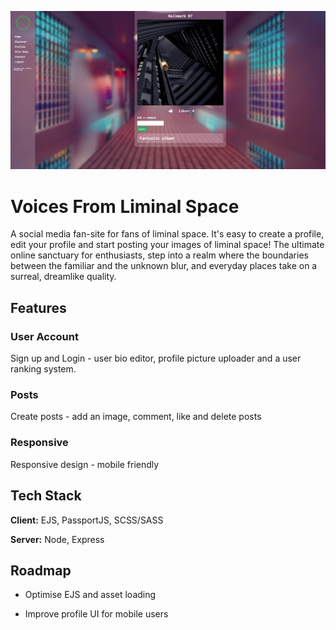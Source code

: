 ![Screenshot](screenshots/liminal.png)
# Voices From Liminal Space
A social media fan-site for fans of liminal space. It's easy to create a profile, edit your profile and start posting your images of liminal space! The ultimate online sanctuary for enthusiasts, step into a realm where the boundaries between the familiar and the unknown blur, and everyday places take on a surreal, dreamlike quality.




## Features
###  User Account
Sign up and Login - user bio editor, profile picture uploader and a user ranking system.

### Posts
Create posts - add an image, comment, like and delete posts

### Responsive
Responsive design - mobile friendly

## Tech Stack

**Client:** EJS, PassportJS, SCSS/SASS

**Server:** Node, Express


## Roadmap

- Optimise EJS and asset loading

- Improve profile UI for mobile users

